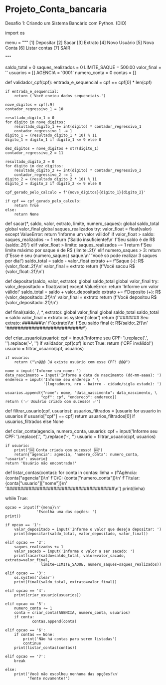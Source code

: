 # Projeto_Conta_bancaria
Desafio 1: Criando um Sistema Bancário com Python. (DIO)

import os

menu = """
[1] Depositar
[2] Sacar
[3] Extrato
[4] Novo Usuário
[5] Nova Conta
[6] Listar contas
[7] SAIR

"""

saldo_total = 0
saques_realizados = 0
LIMITE_SAQUE = 500.00
valor_final = ''
usuarios = []
AGENCIA = '0001'
numero_conta = 0
contas = []

def validador_cpf(cpf):
    entrada_e_sequencial = cpf == cpf[0] * len(cpf)

    if entrada_e_sequencial:
        return ('Você enviou dados sequenciais.')

    nove_digitos = cpf[:9]
    contador_regressivo_1 = 10

    resultado_digito_1 = 0
    for digito in nove_digitos:
        resultado_digito_1 += int(digito) * contador_regressivo_1
        contador_regressivo_1 -= 1
    digito_1 = (resultado_digito_1 * 10) % 11
    digito_1 = digito_1 if digito_1 <= 9 else 0

    dez_digitos = nove_digitos + str(digito_1)
    contador_regressivo_2 = 11

    resultado_digito_2 = 0
    for digito in dez_digitos:
        resultado_digito_2 += int(digito) * contador_regressivo_2
        contador_regressivo_2 -= 1
    digito_2 = (resultado_digito_2 * 10) % 11
    digito_2 = digito_2 if digito_2 <= 9 else 0

    cpf_gerado_pelo_calculo = f'{nove_digitos}{digito_1}{digito_2}'

    if cpf == cpf_gerado_pelo_calculo:
        return True
    else:
        return None

def sacar(*, saldo, valor, extrato, limite, numero_saques):
    global saldo_total
    global valor_final
    global saques_realizados
    try:
        valor_float = float(valor)
    except ValueError:
        return 'Informe um valor válido!'
    if valor_float > saldo:
        saques_realizados -= 1
        return ('Saldo insuficiente!\n'
                f'Seu saldo é de R$ {saldo:.2f}')
    elif valor_float > limite:
        saques_realizados -= 1
        return f'Seu limite máximo por saque é de R$ {limite:.2f}'
    elif numero_saques > 3:
        return (f'Esse é seu {numero_saques} saque.\n'
                'Você só pode realizar 3 saques por dia!')
    saldo_total = saldo - valor_float
    extrato += f'Saque (-): R$ {valor_float:.2f}\n'
    valor_final = extrato
    return (f'Você sacou R$ {valor_float:.2f}\n')

def depositar(saldo, valor, extrato):
    global saldo_total
    global valor_final
    try:
        valor_depositado = float(valor)
    except ValueError:
        return 'Informe um valor válido!'
    saldo_total = saldo + valor_depositado
    extrato += f'Deposito (+): R$ {valor_depositado:.2f}\n'
    valor_final = extrato
    return (f'Você depositou R$ {valor_depositado:.2f}\n')

def final(saldo, /, *, extrato):
    global valor_final
    global saldo_total
    saldo_total = saldo
    valor_final = extrato
    os.system('clear')
    return (f'####### Seu extrato: #######\n'
                     f'{extrato}\n'
          f'Seu saldo final é: R${saldo:.2f}\n'
           '############################')
    
def criar_usuario(usuario):
    cpf = input('Informe seu CPF: ').replace('.', '').replace('-', '')
    if validador_cpf(cpf) is not True:
        return ('CPF inválido!')
    usuario = filtrar_usuario(cpf, usuarios)

    if usuario:
        return ("\n@@@ Já existe usuário com esse CPF! @@@")
        
    nome = input('Informe seu nome: ')
    data_nascimento = input('Informe a data de nascimento (dd-mm-aaaa): ')
    endereco = input('Informe seu endereço ' \
                     '(logradouro, nro - bairro - cidade/sigla estado): ')
    
    usuarios.append({"nome": nome, "data_nascimento": data_nascimento, \
                    "cpf": cpf, "endereco": endereco})
    return ('✅ Usuário criado com sucesso! ✅')

def filtrar_usuario(cpf, usuarios):
    usuarios_filtrados = [usuario for usuario in usuarios if usuario["cpf"] == cpf]
    return usuarios_filtrados[0] if usuarios_filtrados else None

def criar_conta(agencia, numero_conta, usuario):
    cpf = input('Informe seu CPF: ').replace('.', '').replace('-', '')
    usuario = filtrar_usuario(cpf, usuarios)

    if usuario:
        print("🆕 Conta criada com sucesso! 🆕")
        return{'agencia': agencia, 'numero_conta': numero_conta, "usuario": usuario}
    return 'Usuário não encontrado!'
    
def listar_contas(contas):
    for conta in contas:
        linha = (f'Agência: {conta["agencia"]}\n'
            f'C/C: {conta["numero_conta"]}\n'
            f'Titular: {conta["usuario"]["nome"]}\n'
            '#######################################\n')
        print(linha)

while True:

    opcao = input(f'{menu}\n'
                  'Escolha uma das opções: ')
    print()

    if opcao == '1':
        valor_depositado = input('Informe o valor que deseja depositar: ')
        print(depositar(saldo_total, valor_depositado, valor_final))

    elif opcao == '2':
        saques_realizados += 1
        valor_sacado = input('Informe o valor a ser sacado: ')
        print(sacar(saldo=saldo_total, valor=valor_sacado, extrato=valor_final,
                    limite=LIMITE_SAQUE, numero_saques=saques_realizados))

    elif opcao == '3':
        os.system('clear')
        print(final(saldo_total, extrato=valor_final))

    elif opcao == '4':
        print(criar_usuario(usuarios))

    elif opcao == '5':
        numero_conta += 1
        conta = criar_conta(AGENCIA, numero_conta, usuarios)
        if conta:
                contas.append(conta)

    elif opcao == '6':
        if contas == None:
            print('Não há contas para serem listadas')
            continue
        print(listar_contas(contas))

    elif opcao == '7':
        break

    else:
        print('Você não escolheu nenhuma das opções!\n'
              'Tente novamente!')
